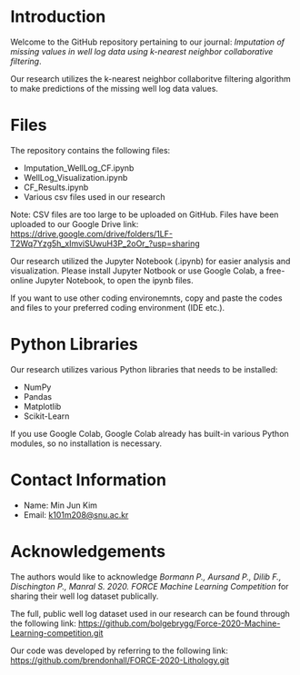 # Introduction
Welcome to the GitHub repository pertaining to our journal: _Imputation of missing values in well log data using k-nearest neighbor collaborative filtering_.

Our research utilizes the k-nearest neighbor collaboritve filtering algorithm to make predictions of the missing well log data values. 

# Files
The repository contains the following files:
* Imputation_WellLog_CF.ipynb
* WellLog_Visualization.ipynb
* CF_Results.ipynb
* Various csv files used in our research

Note: CSV files are too large to be uploaded on GitHub. Files have been uploaded to our Google Drive link: https://drive.google.com/drive/folders/1LF-T2Wq7Yzg5h_xImviSUwuH3P_2oOr_?usp=sharing

Our research utilized the Jupyter Notebook (.ipynb) for easier analysis and visualization. Please install Jupyter Notbook or use Google Colab, a free-online Jupyter Notebook, to open the ipynb files. 

If you want to use other coding environemnts, copy and paste the codes and files to your preferred coding environment (IDE etc.).

# Python Libraries
Our research utilizes various Python libraries that needs to be installed:
* NumPy
* Pandas
* Matplotlib
* Scikit-Learn

If you use Google Colab, Google Colab already has built-in various Python modules, so no installation is necessary.

# Contact Information
* Name: Min Jun Kim
* Email: k101m208@snu.ac.kr

# Acknowledgements
The authors would like to acknowledge _Bormann P., Aursand P., Dilib F., Dischington P., Manral S. 2020. FORCE Machine Learning Competition_ for sharing their well log dataset publically.

The full, public well log dataset used in our research can be found through the following link: https://github.com/bolgebrygg/Force-2020-Machine-Learning-competition.git

Our code was developed by referring to the following link: https://github.com/brendonhall/FORCE-2020-Lithology.git
